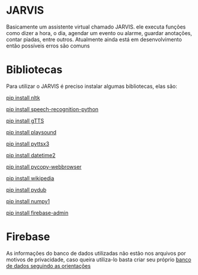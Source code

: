 # JARVIS
Basicamente um assistente virtual chamado JARVIS. ele executa funções como dizer a hora, o dia, agendar um evento ou alarme, guardar anotações, contar piadas, entre outros. Atualmente ainda está em desenvolvimento então possíveis erros são comuns


# Bibliotecas
Para utilizar o JARVIS é preciso instalar algumas bibliotecas, elas são:

[pip install nltk](https://pypi.org/project/nltk/)

[pip install speech-recognition-python](https://pypi.org/project/speech-recognition-python/)

[pip install gTTS](https://pypi.org/project/gTTS/)

[pip install playsound](https://pypi.org/project/playsound/)

[pip install pyttsx3](https://pypi.org/project/pyttsx3/)

[pip install datetime2](https://pypi.org/project/datetime2/)

[pip install pycopy-webbrowser](https://pypi.org/project/pycopy-webbrowser/)

[pip install wikipedia](https://pypi.org/project/wikipedia/)

[pip install pydub](https://pypi.org/project/pydub/)

[pip install numpy1](https://pypi.org/project/numpy1/)

[pip install firebase-admin](https://pypi.org/project/firebase-admin/)


# Firebase
As informações do banco de dados utilizadas não estão nos arquivos por motivos de privacidade, caso queira utiliza-lo basta criar seu próprio [banco de dados seguindo as orientações](https://firebase.google.com/docs/database?authuser=0)

